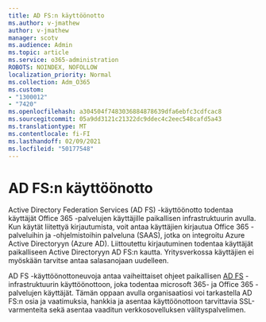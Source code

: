 ```yaml
---
title: AD FS:n käyttöönotto
ms.author: v-jmathew
author: v-jmathew
manager: scotv
ms.audience: Admin
ms.topic: article
ms.service: o365-administration
ROBOTS: NOINDEX, NOFOLLOW
localization_priority: Normal
ms.collection: Adm_O365
ms.custom:
- "1300012"
- "7420"
ms.openlocfilehash: a304504f7483036884878639dfa6ebfc3cdfcac8
ms.sourcegitcommit: 05a9dd3121c21322dc9ddec4c2eec548cafd5a43
ms.translationtype: MT
ms.contentlocale: fi-FI
ms.lasthandoff: 02/09/2021
ms.locfileid: "50177548"
---
```

# <a name="deploy-ad-fs"></a>AD FS:n käyttöönotto

Active Directory Federation Services (AD FS) -käyttöönotto todentaa käyttäjät Office 365 -palvelujen käyttäjille paikallisen infrastruktuurin avulla. Kun käytät liitettyä kirjautumista, voit antaa käyttäjien kirjautua Office 365 -palveluihin ja -ohjelmistoihin palveluna (SAAS), jotka on integroitu Azure Active Directoryyn (Azure AD). Liittoutettu kirjautuminen todentaa käyttäjät paikalliseen Active Directoryyn AD FS:n kautta. Yritysverkossa käyttäjien ei myöskään tarvitse antaa salasanojaan uudelleen.

AD FS -käyttöönottoneuvoja antaa vaiheittaiset ohjeet paikallisen [AD FS](https://go.microsoft.com/fwlink/?linkid=2071178) -infrastruktuurin käyttöönottoon, joka todentaa microsoft 365- ja Office 365 -palvelujen käyttäjät. Tämän oppaan avulla organisaatiosi voi tarkastella AD FS:n osia ja vaatimuksia, hankkia ja asentaa käyttöönottoon tarvittavia SSL-varmenteita sekä asentaa vaaditun verkkosovelluksen välityspalvelimen.
